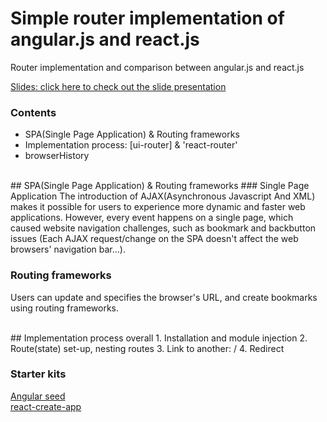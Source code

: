 # Simple router implementation of angular.js and react.js
Router implementation and comparison between angular.js and react.js

[Slides: click here to check out the slide presentation](http://slides.com/hanhyukcho/deck-1-2-3#/)

### Contents
* SPA(Single Page Application) & Routing frameworks
* Implementation process: [ui-router] & 'react-router'
* browserHistory

<br />
## SPA(Single Page Application) & Routing frameworks
### Single Page Application
The introduction of AJAX(Asynchronous Javascript And XML) makes it possible for users to experience more dynamic and faster web applications. However, every event happens on a single page, which caused website navigation challenges, such as bookmark and backbutton issues (Each AJAX request/change on the SPA doesn't affect the web browsers' navigation bar...).

### Routing frameworks
Users can update and specifies the browser's URL, and create bookmarks using routing frameworks.

<br />
## Implementation process overall
1. Installation and module injection
2. Route(state) set-up, nesting routes
3. Link to another: <Link to> / <ui-sref>
4. Redirect

### Starter kits
[Angular seed](https://github.com/angular/angular-seed) <br />
[react-create-app](https://facebook.github.io/react/blog/2016/07/22/create-apps-with-no-configuration.html)


